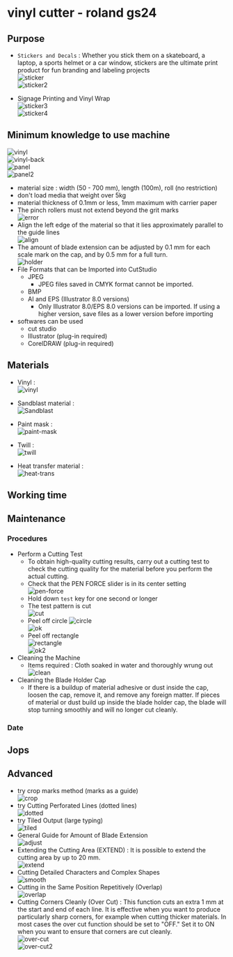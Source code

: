 # vinyl cutter - roland gs24
## Purpose
- `Stickers and Decals` : Whether you stick them on a skateboard, a laptop, a sports helmet or a car window, stickers are the ultimate print product for fun branding and labeling projects   
![sticker](sticker.jpg)   
![sticker2](sticker2.jpg)

- Signage Printing and Vinyl Wrap   
![sticker3](sticker3.jpg)   
![sticker4](sticker4.jpg)

## Minimum knowledge to use machine
![vinyl](vinyl.png)   
![vinyl-back](vinyl-back.png)   
![panel](panel.png)   
![panel2](panel2.png)
- material size : width (50 - 700 mm), length (100m), roll (no restriction)
- don't load media that weight over 5kg
- material thickness of 0.1mm or less, 1mm maximum with carrier paper
- The pinch rollers must not extend beyond the grit marks   
![error](error.png)
- Align the left edge of the material so that it lies approximately parallel to the guide lines   
![align](align.png)
- The amount of blade extension can be adjusted by 0.1 mm for each scale mark on the cap, and by 0.5 mm for a full turn.   
![holder](blade-holder.png)
- File Formats that can be Imported into CutStudio
    -  JPEG
        - JPEG files saved in CMYK format cannot be imported.
    - BMP
    - AI and EPS (Illustrator 8.0 versions)
        - Only Illustrator 8.0/EPS 8.0 versions can be imported. If using a higher version, save files as a lower version before importing
- softwares can be used
    - cut studio
    - Illustrator (plug-in required)
    - CorelDRAW (plug-in required)

## Materials
- Vinyl :   
![vinyl](vinyl.jpg)

- Sandblast material :   
![Sandblast](Sandblast.jpg)

- Paint mask :   
![paint-mask](paint-mask.jpg)

- Twill :   
![twill](twill.jpg)
- Heat transfer material :   
![heat-trans](heat-trans.jpeg)

## Working time

## Maintenance

### Procedures
- Perform a Cutting Test
    - To obtain high-quality cutting results, carry out a cutting test to check the cutting quality for the material before you perform the actual cutting.
    - Check that the PEN FORCE slider is in its center setting   
    ![pen-force](pen-force.png)
    - Hold down `test` key for one second or longer
    - The test pattern is cut    
    ![cut](cut.png)
    - Peel off circle
    ![circle](circle.png)   
    ![ok](ok.png)
    - Peel off rectangle   
    ![rectangle](rectangle.png)   
    ![ok2](ok2.png)
- Cleaning the Machine
    - Items required : Cloth soaked in water and thoroughly wrung out   
        ![clean](clean.png)
- Cleaning the Blade Holder Cap
    - If there is a buildup of material adhesive or dust inside the cap, loosen the cap, remove it, and remove any foreign matter. If pieces of material or dust build up inside the blade holder cap, the blade will stop turning smoothly and will no longer cut cleanly.

### Date

## Jops

## Advanced
- try crop marks method (marks as a guide)   
![crop](crop-marks.png)
- try Cutting Perforated Lines (dotted lines)   
![dotted](dotted.png)
- try Tiled Output (large typing)   
![tiled](tiled.png)
- General Guide for Amount of Blade Extension   
![adjust](adjust.png)
- Extending the Cutting Area (EXTEND) : It is possible to extend the cutting area by up to 20 mm.   
![extend](extend.png)
- Cutting Detailed Characters and Complex Shapes   
![smooth](smooth.png)
- Cutting in the Same Position Repetitively (Overlap)   
![overlap](overlap.png)
- Cutting Corners Cleanly (Over Cut) : This function cuts an extra 1 mm at the start and end of each line. It is effective when you want to produce particularly sharp corners, for example when cutting
thicker materials. In most cases the over cut function should be set to "OFF." Set it to ON when you want to ensure that corners are cut cleanly.   
![over-cut](over-cut.png)   
![over-cut2](over-cut2.png)